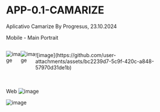 # APP-0.1-CAMARIZE
Aplicativo Camarize By Progresus, 23.10.2024

Mobile - Main Portrait<br>

<div class="dois" style="display: flex;">
<br>
  
![image](https://github.com/user-attachments/assets/88e56ddd-a62c-4edd-8896-8565ca2db01d)

![image](https://github.com/user-attachments/assets/21abd537-ee5c-4642-b9ef-0b1ea14f8dd6)


<br>
![image](https://github.com/user-attachments/assets/bc2239d7-5c9f-420c-a848-57970d31de1b) 
</div>

<br><br>
Web
![image](https://github.com/user-attachments/assets/9b50338d-b72e-48cc-91ce-2b0a726530ef)

![image](https://github.com/user-attachments/assets/a324c62f-55ec-4890-b3eb-71e8e312a75c)





